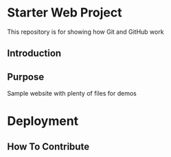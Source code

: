 # Starter Web Project

This repository is for showing how Git and GitHub work

## Introduction

## Purpose

Sample website with plenty of files for demos

# Deployment

## How To Contribute